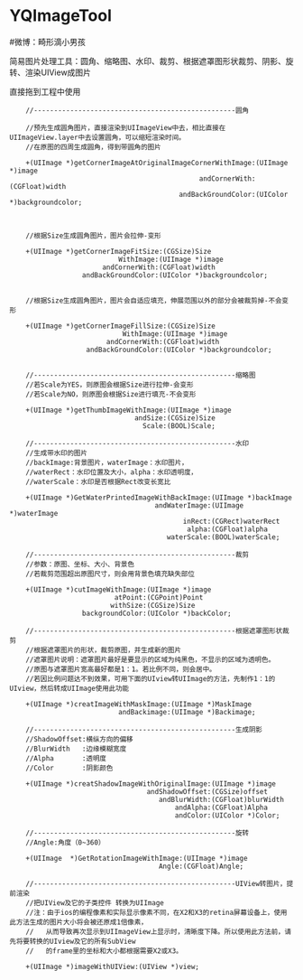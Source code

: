 # YQImageTool
#微博：畸形滴小男孩

简易图片处理工具：圆角、缩略图、水印、裁剪、根据遮罩图形状裁剪、阴影、旋转、渲染UIView成图片


直接拖到工程中使用


        //--------------------------------------------------圆角
        
        //预先生成圆角图片，直接渲染到UIImageView中去，相比直接在UIImageView.layer中去设置圆角，可以缩短渲染时间。
        //在原图的四周生成圆角，得到带圆角的图片
        
        +(UIImage *)getCornerImageAtOriginalImageCornerWithImage:(UIImage *)image
                                                   andCornerWith:(CGFloat)width
                                              andBackGroundColor:(UIColor *)backgroundcolor;



        //根据Size生成圆角图片，图片会拉伸-变形

        +(UIImage *)getCornerImageFitSize:(CGSize)Size
                               WithImage:(UIImage *)image
                           andCornerWith:(CGFloat)width
                      andBackGroundColor:(UIColor *)backgroundcolor;


        //根据Size生成圆角图片，图片会自适应填充，伸展范围以外的部分会被裁剪掉-不会变形

        +(UIImage *)getCornerImageFillSize:(CGSize)Size
                                WithImage:(UIImage *)image
                            andCornerWith:(CGFloat)width
                       andBackGroundColor:(UIColor *)backgroundcolor;
                       
        
        //--------------------------------------------------缩略图
        //若Scale为YES，则原图会根据Size进行拉伸-会变形
        //若Scale为NO，则原图会根据Size进行填充-不会变形
        
        +(UIImage *)getThumbImageWithImage:(UIImage *)image
                                   andSize:(CGSize)Size
                                     Scale:(BOOL)Scale;
        
        //--------------------------------------------------水印
        //生成带水印的图片
        //backImage:背景图片，waterImage：水印图片，
        //waterRect：水印位置及大小，alpha：水印透明度，
        //waterScale：水印是否根据Rect改变长宽比
        
        +(UIImage *)GetWaterPrintedImageWithBackImage:(UIImage *)backImage
                                        andWaterImage:(UIImage *)waterImage
                                               inRect:(CGRect)waterRect
                                                alpha:(CGFloat)alpha
                                           waterScale:(BOOL)waterScale;
        
        //--------------------------------------------------裁剪
        //参数：原图、坐标、大小、背景色
        //若裁剪范围超出原图尺寸，则会用背景色填充缺失部位
        
        +(UIImage *)cutImageWithImage:(UIImage *)image
                              atPoint:(CGPoint)Point
                             withSize:(CGSize)Size
                      backgroundColor:(UIColor *)backColor;
        
        //--------------------------------------------------根据遮罩图形状裁剪
        //根据遮罩图片的形状，裁剪原图，并生成新的图片
        //遮罩图片说明：遮罩图片最好是要显示的区域为纯黑色，不显示的区域为透明色。
        //原图与遮罩图片宽高最好都是1：1。若比例不同，则会居中。
        //若因比例问题达不到效果，可用下面的UIview转UIImage的方法，先制作1：1的UIview，然后转成UIImage使用此功能
        
        +(UIImage *)creatImageWithMaskImage:(UIImage *)MaskImage
                               andBackimage:(UIImage *)Backimage;
        
        //--------------------------------------------------生成阴影
        //ShadowOffset:横纵方向的偏移
        //BlurWidth   :边缘模糊宽度
        //Alpha       :透明度
        //Color       :阴影颜色
        
        +(UIImage *)creatShadowImageWithOriginalImage:(UIImage *)image
                                      andShadowOffset:(CGSize)offset
                                         andBlurWidth:(CGFloat)blurWidth
                                             andAlpha:(CGFloat)Alpha
                                             andColor:(UIColor *)Color;
        
        //--------------------------------------------------旋转
        //Angle:角度（0~360）
        
        +(UIImage  *)GetRotationImageWithImage:(UIImage *)image
                                         Angle:(CGFloat)Angle;
        
        //--------------------------------------------------UIView转图片，提前渲染
        //把UIView及它的子类控件 转换为UIImage
        //注：由于ios的编程像素和实际显示像素不同，在X2和X3的retina屏幕设备上，使用此方法生成的图片大小将会被还原成1倍像素，
        //   从而导致再次显示到UIImageView上显示时，清晰度下降。所以使用此方法前，请先将要转换的UIview及它的所有SubView
        //   的frame里的坐标和大小都根据需要X2或X3。
        
        +(UIImage *)imageWithUIView:(UIView *)view;
